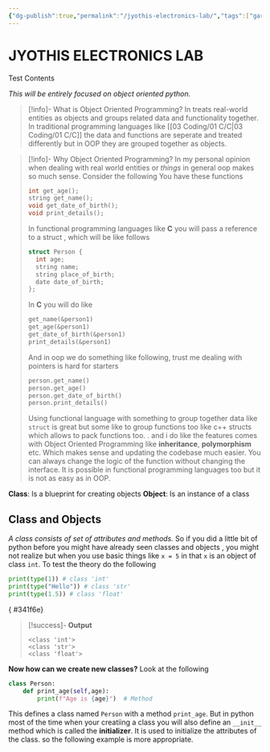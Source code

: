 ```yaml
---
{"dg-publish":true,"permalink":"/jyothis-electronics-lab/","tags":["gardenEntry"]}
---
```


# JYOTHIS ELECTRONICS LAB



Test Contents

*This will be entirely focused on object oriented python.*

>[!info]- What is Object Oriented Programming?
>In treats real-world entities as objects and groups related data and functionality together. In traditional programming languages like [[03 Coding/01 C/C\|03 Coding/01 C/C]] the data and functions are seperate and treated differently but in OOP they are grouped together as objects. 

>[!info]- Why Object Oriented Programming?
>In my personal opinion when dealing with real world entities or *things* in general oop makes so much sense. Consider the following 
>You have these functions  
>```c
>int get_age();
>string get_name();
>void get_date_of_birth();
>void print_details();
>```
>In functional programming languages like **C** you will pass a reference to a struct , which will be like follows
>```c
>struct Person {
>	int age;
>	string name;
>	string place_of_birth;
>	date date_of_birth;
>};
>```
>In **C** you will do like 
>```c
>get_name(&person1)
>get_age(&person1)
>get_date_of_birth(&person1)
>print_details(&person1)
>```
>And in oop we do something like following, trust me dealing with pointers is hard for starters
>```python
>person.get_name()
>person.get_age()
>person.get_date_of_birth()
>person.print_details()
>```
>Using functional language with something to group together data like `struct` is great but some like to group functions too like c++ structs which allows to pack functions too. . and i do like the features comes with Object Oriented Programming like **inheritance**, **polymorphism** etc. Which makes sense and updating the codebase much easier. You can always change the logic of the function without changing the interface. It is possible in functional programming languages too but it is not as easy as in OOP.


**Class**: Is a blueprint for creating objects
**Object**: Is an instance of a class

## Class  and Objects
*A class consists of set of attributes and methods.* 
So if you did a little bit of python before you might have already seen classes and objects , you might not realize but when you use basic things like `x = 5` in that `x` is an object of class `int`. To test the theory do the following

```python
print(type(1)) # class 'int'
print(type("Hello")) # class 'str'
print(type(1.5)) # class 'float'
```
{ #341f6e}


>[!success]- **Output**
>```
><class 'int'>
><class 'str'>
><class 'float'>
>```


**Now how can we create new classes?** Look at the following
```python
class Person:
	def print_age(self,age):
		print(f"Age is {age}")  # Method
```
This defines a class named `Person` with a method `print_age`. But in python most of the time when your creatiing a class you will also define an `__init__` method which is called the **initializer**. It is used to initialize the attributes of the class. so the following example is more appropriate. 
